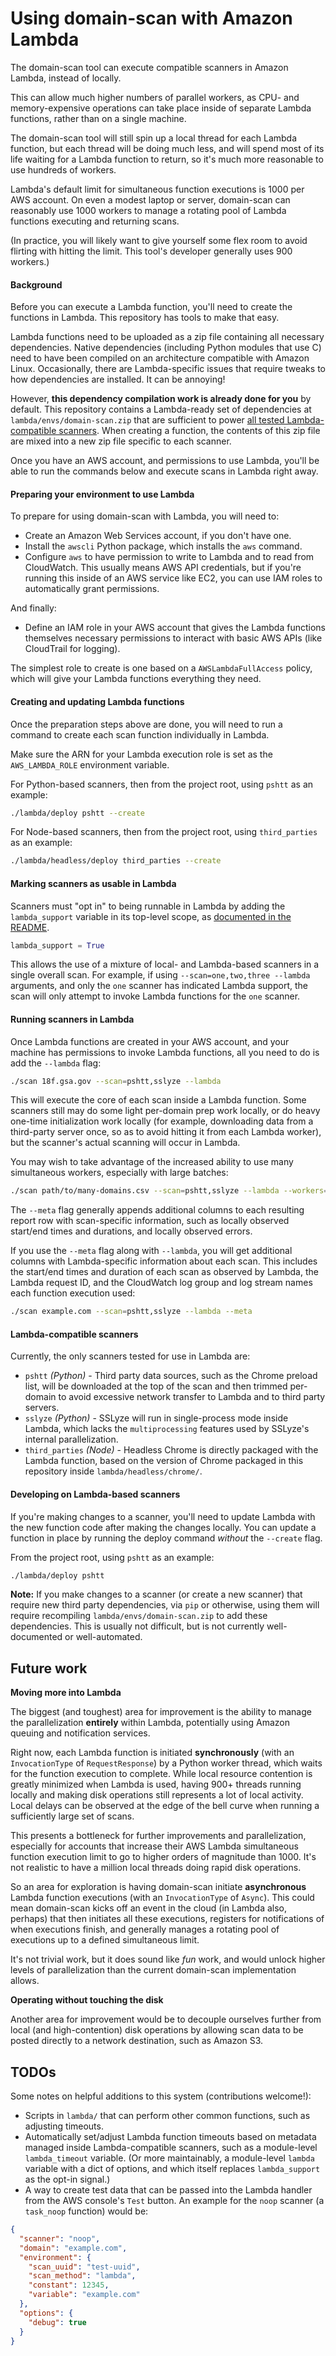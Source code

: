 # Using domain-scan with Amazon Lambda

The domain-scan tool can execute compatible scanners in Amazon Lambda, instead of locally.

This can allow much higher numbers of parallel workers, as CPU- and memory-expensive operations can take place inside of separate Lambda functions, rather than on a single machine.

The domain-scan tool will still spin up a local thread for each Lambda function, but each thread will be doing much less, and will spend most of its life waiting for a Lambda function to return, so it's much more reasonable to use hundreds of workers.

Lambda's default limit for simultaneous function executions is 1000 per AWS account. On even a modest laptop or server, domain-scan can reasonably use 1000 workers to manage a rotating pool of Lambda functions executing and returning scans.

(In practice, you will likely want to give yourself some flex room to avoid flirting with hitting the limit. This tool's developer generally uses 900 workers.)

#### Background

Before you can execute a Lambda function, you'll need to create the functions in Lambda. This repository has tools to make that easy.

Lambda functions need to be uploaded as a zip file containing all necessary dependencies. Native dependencies (including Python modules that use C) need to have been compiled on an architecture compatible with Amazon Linux. Occasionally, there are Lambda-specific issues that require tweaks to how dependencies are installed. It can be annoying!

However, **this dependency compilation work is already done for you** by default. This repository contains a Lambda-ready set of dependencies at `lambda/envs/domain-scan.zip` that are sufficient to power [all tested Lambda-compatible scanners](#lambda-compatible-scanners). When creating a function, the contents of this zip file are mixed into a new zip file specific to each scanner.

Once you have an AWS account, and permissions to use Lambda, you'll be able to run the commands below and execute scans in Lambda right away.

#### Preparing your environment to use Lambda

To prepare for using domain-scan with Lambda, you will need to:

* Create an Amazon Web Services account, if you don't have one.
* Install the `awscli` Python package, which installs the `aws` command.
* Configure `aws` to have permission to write to Lambda and to read from CloudWatch. This usually means AWS API credentials, but if you're running this inside of an AWS service like EC2, you can use IAM roles to automatically grant permissions.

And finally:

* Define an IAM role in your AWS account that gives the Lambda functions themselves necessary permissions to interact with basic AWS APIs (like CloudTrail for logging).

The simplest role to create is one based on a `AWSLambdaFullAccess` policy, which will give your Lambda functions everything they need.

#### Creating and updating Lambda functions

Once the preparation steps above are done, you will need to run a command to create each scan function individually in Lambda.

Make sure the ARN for your Lambda execution role is set as the `AWS_LAMBDA_ROLE` environment variable.

For Python-based scanners, then from the project root, using `pshtt` as an example:

```bash
./lambda/deploy pshtt --create
```

For Node-based scanners, then from the project root, using `third_parties` as an example:

```bash
./lambda/headless/deploy third_parties --create
```

#### Marking scanners as usable in Lambda

Scanners must "opt in" to being runnable in Lambda by adding the `lambda_support` variable in its top-level scope, as [documented in the README](#developing-new-scanners).

```python
lambda_support = True
```

This allows the use of a mixture of local- and Lambda-based scanners in a single overall scan. For example, if using `--scan=one,two,three --lambda` arguments, and only the `one` scanner has indicated Lambda support, the scan will only attempt to invoke Lambda functions for the `one` scanner.

#### Running scanners in Lambda

Once Lambda functions are created in your AWS account, and your machine has permissions to invoke Lambda functions, all you need to do is add the `--lambda` flag:

```bash
./scan 18f.gsa.gov --scan=pshtt,sslyze --lambda
```

This will execute the core of each scan inside a Lambda function. Some scanners still may do some light per-domain prep work locally, or do heavy one-time initialization work locally (for example, downloading data from a third-party server once, so as to avoid hitting it from each Lambda worker), but the scanner's actual scanning will occur in Lambda.

You may wish to take advantage of the increased ability to use many simultaneous workers, especially with large batches:

```bash
./scan path/to/many-domains.csv --scan=pshtt,sslyze --lambda --workers=900
```

The `--meta` flag generally appends additional columns to each resulting report row with scan-specific information, such as locally observed start/end times and durations, and locally observed errors.

If you use the `--meta` flag along with `--lambda`, you will get additional columns with Lambda-specific information about each scan. This includes the start/end times and duration of each scan as observed by Lambda, the Lambda request ID, and the CloudWatch log group and log stream names each function execution used:

```bash
./scan example.com --scan=pshtt,sslyze --lambda --meta
```

#### Lambda-compatible scanners

Currently, the only scanners tested for use in Lambda are:

* `pshtt` _(Python)_ - Third party data sources, such as the Chrome preload list, will be downloaded at the top of the scan and then trimmed per-domain to avoid excessive network transfer to Lambda and to third party servers.
* `sslyze` _(Python)_ - SSLyze will run in single-process mode inside Lambda, which lacks the `multiprocessing` features used by SSLyze's internal parallelization.
* `third_parties` _(Node)_ - Headless Chrome is directly packaged with the Lambda function, based on the version of Chrome packaged in this repository inside `lambda/headless/chrome/`.

#### Developing on Lambda-based scanners

If you're making changes to a scanner, you'll need to update Lambda with the new function code after making the changes locally. You can update a function in place by running the deploy command _without_ the `--create` flag.

From the project root, using `pshtt` as an example:

```bash
./lambda/deploy pshtt
```

**Note:** If you make changes to a scanner (or create a new scanner) that require new third party dependencies, via `pip` or otherwise, using them will require recompiling `lambda/envs/domain-scan.zip` to add these dependencies. This is usually not difficult, but is not currently well-documented or well-automated.

## Future work

**Moving more into Lambda**

The biggest (and toughest) area for improvement is the ability to manage the parallelization **entirely** within Lambda, potentially using Amazon queuing and notification services.

Right now, each Lambda function is initiated **synchronously** (with an `InvocationType` of `RequestResponse`) by a Python worker thread, which waits for the function execution to complete. While local resource contention is greatly minimized when Lambda is used, having 900+ threads running locally and making disk operations still represents a lot of local activity. Local delays can be observed at the edge of the bell curve when running a sufficiently large set of scans.

This presents a bottleneck for further improvements and parallelization, especially for accounts that increase their AWS Lambda simultaneous function execution limit to go to higher orders of magnitude than 1000. It's not realistic to have a million local threads doing rapid disk operations.

So an area for exploration is having domain-scan initiate **asynchronous** Lambda function executions (with an `InvocationType` of `Async`). This could mean domain-scan kicks off an event in the cloud (in Lambda also, perhaps) that then initiates all these executions, registers for notifications of when executions finish, and generally manages a rotating pool of executions up to a defined simultaneous limit.

It's not trivial work, but it does sound like _fun_ work, and would unlock higher levels of parallelization than the current domain-scan implementation allows.

**Operating without touching the disk**

Another area for improvement would be to decouple ourselves further from local (and high-contention) disk operations by allowing scan data to be posted directly to a network destination, such as Amazon S3.

## TODOs

Some notes on helpful additions to this system (contributions welcome!):

* Scripts in `lambda/` that can perform other common functions, such as adjusting timeouts.
* Automatically set/adjust Lambda function timeouts based on metadata managed inside Lambda-compatible scanners, such as a module-level `lambda_timeout` variable. (Or more maintainably, a module-level `lambda` variable with a dict of options, and which itself replaces `lambda_support` as the opt-in signal.)
* A way to create test data that can be passed into the Lambda handler from the AWS console's `Test` button. An example for the `noop` scanner (a `task_noop` function) would be:

```json
{
  "scanner": "noop",
  "domain": "example.com",
  "environment": {
    "scan_uuid": "test-uuid",
    "scan_method": "lambda",
    "constant": 12345,
    "variable": "example.com"
  },
  "options": {
    "debug": true
  }
}
```
